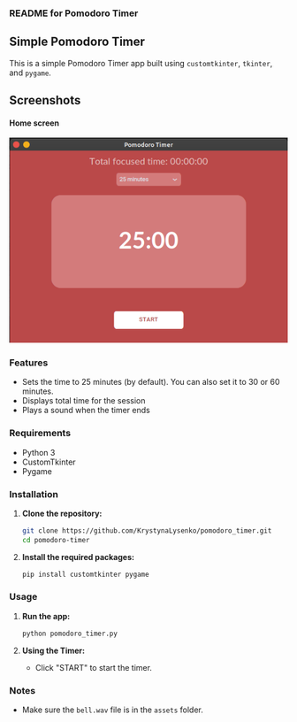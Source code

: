 ### README for Pomodoro Timer

## Simple Pomodoro Timer

This is a simple Pomodoro Timer app built using `customtkinter`, `tkinter`, and `pygame`.

## Screenshots
#### Home screen
![home screen](screenshots/home.png)

### Features

- Sets the time to 25 minutes (by default). You can also set it to 30 or 60 minutes.
- Displays total time for the session
- Plays a sound when the timer ends

### Requirements

- Python 3
- CustomTkinter
- Pygame

### Installation

1. **Clone the repository:**
   ```bash
   git clone https://github.com/KrystynaLysenko/pomodoro_timer.git
   cd pomodoro-timer
   ```

2. **Install the required packages:**
   ```bash
   pip install customtkinter pygame
   ```

### Usage

1. **Run the app:**
   ```bash
   python pomodoro_timer.py
   ```

2. **Using the Timer:**
   - Click "START" to start the timer.

### Notes

- Make sure the `bell.wav` file is in the `assets` folder.
